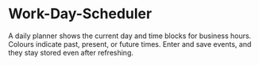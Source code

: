 # Work-Day-Scheduler
A daily planner shows the current day and time blocks for business hours. Colours indicate past, present, or future times. Enter and save events, and they stay stored even after refreshing.
